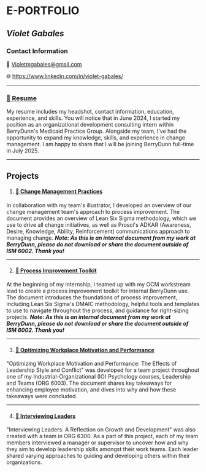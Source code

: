 
# E-PORTFOLIO
## *Violet Gabales*


### Contact Information
💌 Violetmgabales@gmail.com

🌐 https://www.linkedin.com/in/violet-gabales/
***
### [📄 Resume](https://github.com/VioletGabales/Portfolio/blob/main/Violet's%20Resume.pdf) 


My resume includes my headshot, contact information, education, experience, and skills. You will notice that in June 2024, I started my position as an organizational development consulting intern within BerryDunn's Medicaid Practice Group. Alongside my team, I've had the opportunity to expand my knowledge, skills, and experience in change management. I am happy to share that I will be joining BerryDunn full-time in July 2025. 
***
## Projects
1. #### [📄 Change Management Practices](https://github.com/VioletGabales/Portfolio/blob/main/DMAIC%20%26%20ADKAR%20Basics%20Handout%20V2.%209.9.24%20(1).pdf)

In collaboration with my team's illustrator, I developed an overview of our change management team's approach to process improvement. The document provides an overview of Lean Six Sigma methodology, which we use to drive all change initiatives, as well as Prosci's ADKAR (Awareness, Desire, Knowledge, Ability, Reinforcement) communications approach to managing change. ***Note: As this is an internal document from my work at BerryDunn, please do not download or share the document outside of ISM 6002. Thank you!***
***
2. #### [📄 Process Improvement Toolkit](https://github.com/VioletGabales/Portfolio/blob/main/Process%20Improvement%20Toolkit.pdf)

At the beginning of my internship, I teamed up with my OCM workstream lead to create a process improvement toolkit for internal BerryDunn use. The document introduces the foundations of process improvement, including Lean Six Sigma's DMAIC methodology, helpful tools and templates to use to navigate throughout the process, and guidance for right-sizing projects. ***Note: As this is an internal document from my work at BerryDunn, please do not download or share the document outside of ISM 6002. Thank you!***
***
3. #### [📄 Optimizing Workplace Motivation and Performance](https://github.com/VioletGabales/Portfolio/blob/main/Optimizing%20Workplace%20Performance-The%20Effects%20of%20Leadership%20Style%20and%20Conflict.pdf)

"Optimizing Workplace Motivation and Performance: The Effects of Leadership Style and Conflict" was developed for a team project throughout one of my Industrial-Organizational (IO) Psychology courses, Leadership and Teams (ORG 6003). The document shares key takeaways for enhancing employee motivation, and dives into why and how these takeaways were concluded. 
***
4. #### [📄 Interviewing Leaders](https://github.com/VioletGabales/Portfolio/blob/main/Interviewing%20Leaders-A%20Reflection%20on%20Growth%20and%20Development.docx)

"Interviewing Leaders: A Reflection on Growth and Development" was also created with a team in ORG 6300. As a part of this project, each of my team members interviewed a manager or supervisor to uncover how and why they aim to develop leadership skills amongst their work teams. Each leader shared varying approaches to guiding and developing others within their organizations.
